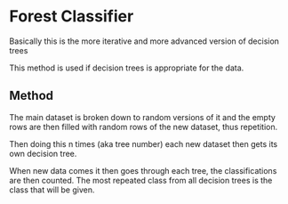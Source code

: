 # Forest Classifier

Basically this is the more iterative and more advanced version of decision trees

This method is used if decision trees is appropriate for the data.

## Method

The main dataset is broken down to random versions of it and the empty rows are then filled with random rows of the new dataset, thus repetition. 

Then doing this n times (aka tree number) each new dataset then gets its own decision tree. 

When new data comes it then goes through each tree, the classifications are then counted. The most repeated class from all decision trees is the class that will be given.
